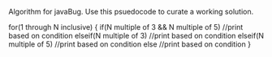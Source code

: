 Algorithm for javaBug. Use this psuedocode to curate a working solution.

for(1 through N inclusive)
{
    if(N multiple of 3 && N multiple of 5)
        //print based on condition
    elseif(N multiple of 3)
        //print based on condition
    elseif(N multiple of 5)
        //print based on condition 
    else
        //print based on condition
}